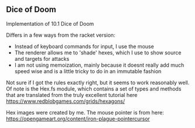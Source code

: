 ## Dice of Doom

Implementation of 10.1 Dice of Doom

Differs in a few ways from the racket version:
- Instead of keyboard commands for input, I use the mouse
- The renderer allows me to 'shade' hexes, which I use to show source and targets for attacks
- I am not using memoization, mainly because it doesnt really add much speed wise and is a little tricky to do in an immutable fashion

Not sure if I got the rules exactly right, but it seems to work reasonably well. Of note is the Hex.fs module, which contains a set of types and methods that are translated from the truly excellent tutorial here https://www.redblobgames.com/grids/hexagons/

Hex images were created by me. The mouse pointer is from here: https://opengameart.org/content/iron-plague-pointercursor